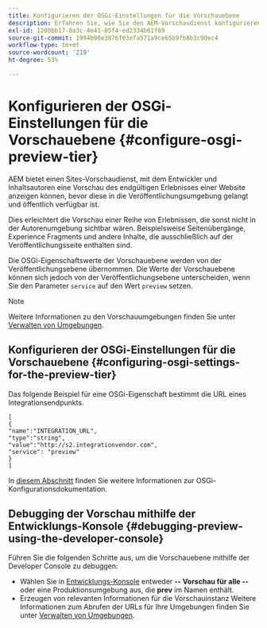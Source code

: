```yaml
---
title: Konfigurieren der OSGi-Einstellungen für die Vorschauebene
description: Erfahren Sie, wie Sie den AEM-Vorschaudienst konfigurieren, um vor der Live-Schaltung eine Vorschau des Inhalts anzuzeigen.
exl-id: 1200bb17-8a3c-4e41-85f4-ed2334b61f69
source-git-commit: 1994b90e3876f03efa571a9ce65b9fb8b3c90ec4
workflow-type: tm+mt
source-wordcount: '219'
ht-degree: 53%

---
```


# Konfigurieren der OSGi-Einstellungen für die Vorschauebene {#configure-osgi-preview-tier}

AEM bietet einen Sites-Vorschaudienst, mit dem Entwickler und Inhaltsautoren eine Vorschau des endgültigen Erlebnisses einer Website anzeigen können, bevor diese in die Veröffentlichungsumgebung gelangt und öffentlich verfügbar ist.

Dies erleichtert die Vorschau einer Reihe von Erlebnissen, die sonst nicht in der Autorenumgebung sichtbar wären. Beispielsweise Seitenübergänge, Experience Fragments und andere Inhalte, die ausschließlich auf der Veröffentlichungsseite enthalten sind.

Die OSGi-Eigenschaftswerte der Vorschauebene werden von der Veröffentlichungsebene übernommen. Die Werte der Vorschauebene können sich jedoch von der Veröffentlichungsebene unterscheiden, wenn Sie den Parameter `service` auf den Wert `preview` setzen. 

>[!NOTE]
>
>Weitere Informationen zu den Vorschauumgebungen finden Sie unter [Verwalten von Umgebungen](/help/implementing/cloud-manager/manage-environments.md#access-preview-service).

## Konfigurieren der OSGi-Einstellungen für die Vorschauebene {#configuring-osgi-settings-for-the-preview-tier}

Das folgende Beispiel für eine OSGi-Eigenschaft bestimmt die URL eines Integrationsendpunkts.

```
[
{
"name":"INTEGRATION_URL",
"type":"string",
"value":"http://s2.integrationvendor.com",
"service": "preview"
}
]
```

In [diesem Abschnitt](/help/implementing/deploying/configuring-osgi.md#author-vs-publish-configuration) finden Sie weitere Informationen zur OSGi-Konfigurationsdokumentation.

## Debugging der Vorschau mithilfe der Entwicklungs-Konsole {#debugging-preview-using-the-developer-console}

Führen Sie die folgenden Schritte aus, um die Vorschauebene mithilfe der Developer Console zu debuggen:

* Wählen Sie in [Entwicklungs-Konsole](/help/implementing/developing/introduction/development-guidelines.md#aem-as-a-cloud-service-development-tools) entweder **-- Vorschau für alle --** oder eine Produktionsumgebung aus, die **prev** im Namen enthält.
* Erzeugen von relevanten Informationen für die Vorschauinstanz
Weitere Informationen zum Abrufen der URLs für Ihre Umgebungen finden Sie unter [Verwalten von Umgebungen](/help/implementing/cloud-manager/manage-environments.md).
